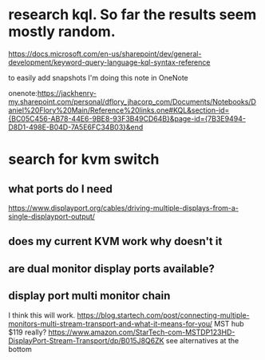 # research kql. So far the results seem mostly random.

 https://docs.microsoft.com/en-us/sharepoint/dev/general-development/keyword-query-language-kql-syntax-reference

to easily add snapshots I'm doing this note in OneNote

onenote:https://jackhenry-my.sharepoint.com/personal/dflory_jhacorp_com/Documents/Notebooks/Daniel%20Flory%20Main/Reference%20links.one#KQL&section-id={BC05C456-AB78-44E6-9BE8-93F3B49CD64B}&page-id={7B3E9494-D8D1-498E-B04D-7A5E6FC34B03}&end


# search for kvm switch

## what ports do I need

https://www.displayport.org/cables/driving-multiple-displays-from-a-single-displayport-output/

## does my current KVM work why doesn't it

## are dual monitor display ports available?

## display port multi monitor chain

I think this will work.
https://blog.startech.com/post/connecting-multiple-monitors-multi-stream-transport-and-what-it-means-for-you/
MST hub $119 really?
https://www.amazon.com/StarTech-com-MSTDP123HD-DisplayPort-Stream-Transport/dp/B015J8Q6ZK
see alternatives at the bottom


